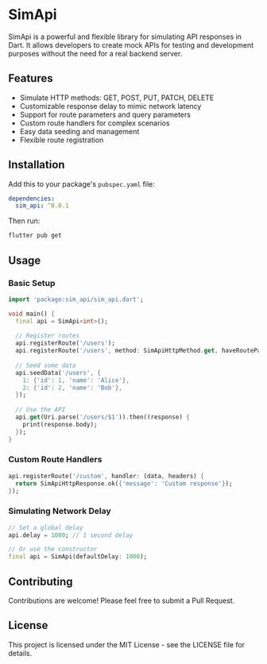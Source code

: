 # SimApi

SimApi is a powerful and flexible library for simulating API responses in Dart. It allows developers to create mock APIs for testing and development purposes without the need for a real backend server.

## Features

- Simulate HTTP methods: GET, POST, PUT, PATCH, DELETE
- Customizable response delay to mimic network latency
- Support for route parameters and query parameters
- Custom route handlers for complex scenarios
- Easy data seeding and management
- Flexible route registration

## Installation

Add this to your package's `pubspec.yaml` file:

```yaml
dependencies:
  sim_api: ^0.0.1
```
Then run:

```bash
flutter pub get
```

## Usage

### Basic Setup

```dart
import 'package:sim_api/sim_api.dart';

void main() {
  final api = SimApi<int>();
  
  // Register routes
  api.registerRoute('/users');
  api.registerRoute('/users', method: SimApiHttpMethod.get, haveRouteParameters: true);
  
  // Seed some data
  api.seedData('/users', {
    1: {'id': 1, 'name': 'Alice'},
    2: {'id': 2, 'name': 'Bob'},
  });
  
  // Use the API
  api.get(Uri.parse('/users/$1')).then((response) {
    print(response.body);
  });
}
```

### Custom Route Handlers

```dart
api.registerRoute('/custom', handler: (data, headers) {
  return SimApiHttpResponse.ok({'message': 'Custom response'});
});
```

### Simulating Network Delay

```dart
// Set a global delay
api.delay = 1000; // 1 second delay

// Or use the constructor
final api = SimApi(defaultDelay: 1000);
```

## Contributing

Contributions are welcome! Please feel free to submit a Pull Request.

## License

This project is licensed under the MIT License - see the LICENSE file for details.
